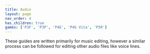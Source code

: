 ```yaml
---
title: Audio
layout: page
nav_order: 4
has_children: true
games: ['P3F', 'P3P', 'P4G', 'P4G Vita', 'P5R']
---
```


These guides are written primarily for music editing, however a similar process can be followed for editing other audio files like voice lines.